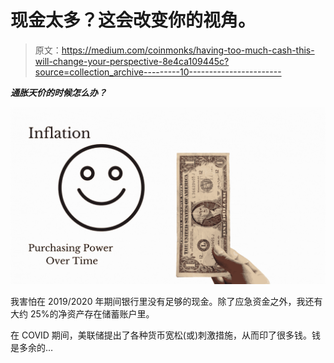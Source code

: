 # 现金太多？这会改变你的视角。

> 原文：<https://medium.com/coinmonks/having-too-much-cash-this-will-change-your-perspective-8e4ca109445c?source=collection_archive---------10----------------------->

***通胀天价的时候怎么办？***

![](img/3e3b19a6728233e19901884dbc3e0ed3.png)

我害怕在 2019/2020 年期间银行里没有足够的现金。除了应急资金之外，我还有大约 25%的净资产存在储蓄账户里。

在 COVID 期间，美联储提出了各种货币宽松(或)刺激措施，从而印了很多钱。钱是多余的…